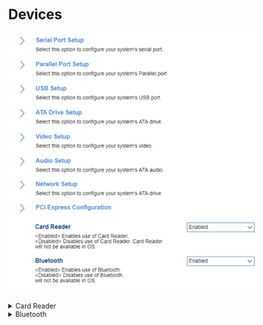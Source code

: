 # Devices #
![](./img/devices.png)

<details><summary>Card Reader</summary>

Whether Card Reader will be available in OS.

Options:

1.	**Enabled** - Default.
2.	Disabled 

| WMI Setting name | Values | SVP / SMP Req'd | AMD/Intel |
|:---|:---|:---|:---|
| CardReader |  | yes | Both |
</details>

<details><summary>Bluetooth</summary>

Whether Bluetooth will be available in OS.

Options:

1.	**Enabled** - Default.
2.	Disabled  

| WMI Setting name | Values | SVP / SMP Req'd | AMD/Intel |
|:---|:---|:---|:---|
| Bluetooth |  | yes | Both |
</details>